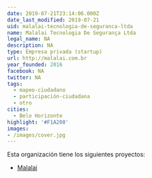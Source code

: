 ```yaml
---
date: 2019-07-21T23:14:06.000Z
date_last_modified: 2019-07-21
uid: malalai-tecnologia-de-seguranca-ltda
name: Malalai Tecnologia De Segurança Ltda
legal_name: NA
description: NA
type: Empresa privada (startup)
url: http://malalai.com.br
year_founded: 2016
facebook: NA
twitter: NA
tags:
  - mapeo-ciudadano
  - participación-ciudadana
  - otro
cities: 
  - Belo Horizonte
highlight: '#F1A208'
images:
- /images/cover.jpg
---
```


Esta organización tiene los siguientes proyectos:

- [Malalai](/i/malalai.html)

